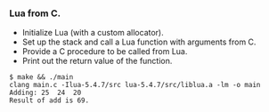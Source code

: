### Lua from C.

- Initialize Lua (with a custom allocator).
- Set up the stack and call a Lua function with arguments from C.
- Provide a C procedure to be called from Lua.
- Print out the return value of the function.

```console
$ make && ./main
clang main.c -Ilua-5.4.7/src lua-5.4.7/src/liblua.a -lm -o main
Adding:	25	24	20
Result of add is 69.
```
